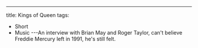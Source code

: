 ---
title: Kings of Queen
tags:
- Short
- Music
---An interview with Brian May and Roger Taylor, can't believe Freddie Mercury left in 1991, he's still felt.
